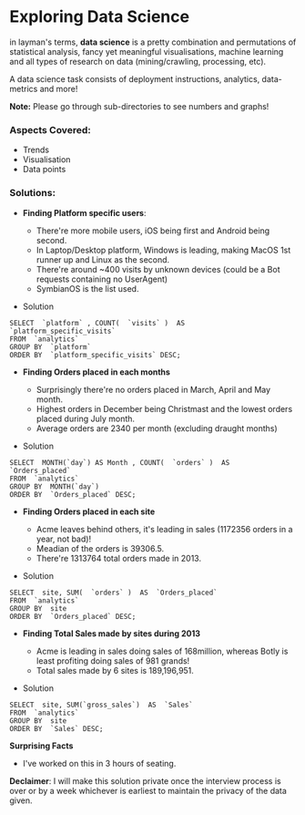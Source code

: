 # Exploring Data Science

in layman's terms, **data science** is a pretty combination and permutations of statistical analysis, fancy yet meaningful visualisations, machine learning and all types of research on data (mining/crawling, processing, etc).

A data science task consists of deployment instructions, analytics, data-metrics and more!


**Note:**  Please go through sub-directories to see numbers and graphs!

### Aspects Covered:
  - Trends
  - Visualisation
  - Data points

### Solutions:

* **Finding Platform specific users**:

  - There're more mobile users, iOS being first and Android being second.
  - In Laptop/Desktop platform, Windows is leading, making MacOS 1st runner up and Linux as the second.
  - There're around ~400 visits by unknown devices (could be a Bot requests containing no UserAgent)
  - SymbianOS is the list used.


 - Solution
```
SELECT  `platform` , COUNT(  `visits` )  AS  `platform_specific_visits` 
FROM  `analytics` 
GROUP BY  `platform` 
ORDER BY  `platform_specific_visits` DESC;
```

* **Finding Orders placed in each months**

  - Surprisingly there're no orders placed in March, April and May month.
  - Highest orders in December being Christmast and the lowest orders placed during July month.
  - Average orders are 2340 per month (excluding draught months)

 - Solution
```
SELECT  MONTH(`day`) AS Month , COUNT(  `orders` )  AS  `Orders_placed` 
FROM  `analytics` 
GROUP BY  MONTH(`day`)
ORDER BY  `Orders_placed` DESC;
```


* **Finding Orders placed in each site**

  - Acme leaves behind others, it's leading in sales (1172356 orders in a year, not bad)!
  - Meadian of the orders is 39306.5.
  - There're 1313764 total orders made in 2013.

 - Solution
```
SELECT  site, SUM(  `orders` )  AS  `Orders_placed` 
FROM  `analytics` 
GROUP BY  site
ORDER BY  `Orders_placed` DESC;
```


* **Finding Total Sales made by sites during 2013**

  - Acme is leading in sales doing sales of 168million, whereas Botly is least profiting doing sales of 981 grands!
  - Total sales made by 6 sites is 189,196,951.

 - Solution
```
SELECT  site, SUM(`gross_sales`)  AS  `Sales` 
FROM  `analytics` 
GROUP BY  site
ORDER BY  `Sales` DESC;
```

**Surprising Facts**

* I've worked on this in 3 hours of seating. 

**Declaimer**: I will make this solution private once the interview process is over or by a week whichever is earliest to maintain the privacy of the data given.






